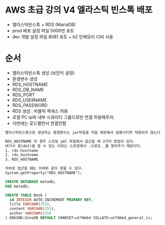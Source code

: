 # AWS 초급 강의 V4 엘라스틱 빈스톡 배포
- 엘라스틱빈스톡 + RDS (MariaDB)
- prod 배포 설정 파일 5000번 포트
- dev 개발 설정 파일 8081 포트 + h2 인메모리 디비 사용

# 순서
- 엘라스틱빈스톡 생성 (보안키 설정)
- 환경변수 생성
- RDS_HOSTNAME
- RDS_DB_NAME
- RDS_PORT
- RDS_USERNAME
- RDS_PASSWORD
- RDS 생성 : 퍼블릭 엑세스 허용
- 로컬 PC ip와 내부 시큐리티 그룹으로만 연결 허용해주자.
- 이번에는 로드밸런서 연결안함

```txt
엘라스틱빈스톡으로 생성하는 환경변수는 jar파일을 직접 배포해서 실행시키면 적용되지 않는다. 무조건 엘라스틱 빈스톡으로 정상적인 배포를 할 때만 환경변수가 작동한다.

RDS_HOSTNAME 의 경우 스프링 yml 파일에서 접근할 때 3가지 방법이 있다.
여기서 점(dot)을 쓸 수 있는 이유는 스프링에서 .으로도 _를 찾아주기 때문이다.
1. rds.hostname
2. rds_hostname
3. RDS_HOSTNAME

자바로 접근할 떄는 아래와 같이 찾을 수 있다.
System.getProperty("RDS_HOSTNAME");
```

```sql
CREATE DATABASE metadb;
USE metadb;

CREATE TABLE Book (
  id INTEGER AUTO_INCREMENT PRIMARY KEY,
  title VARCHAR(255),
  content VARCHAR(255),
  author VARCHAR(255)
) ENGINE=InnoDB DEFAULT CHARSET=utf8mb4 COLLATE=utf8mb4_general_ci;
```
